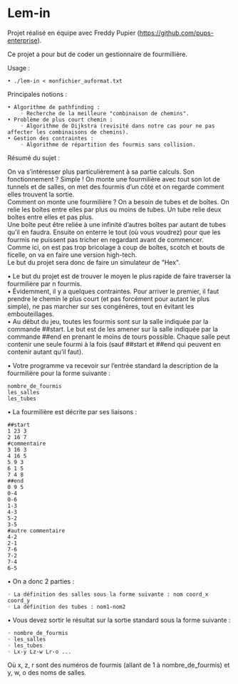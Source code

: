 # Lem-in
Projet réalisé en équipe avec Freddy Pupier (https://github.com/pups-enterprise).

Ce projet a pour but de coder un gestionnaire de fourmillière.

Usage :

    • ./lem-in < monfichier_auformat.txt

Principales notions :

    • Algorithme de pathfinding :
        ◦ Recherche de la meilleure "combinaison de chemins".
    • Problème de plus court chemin :
        ◦ Algorithme de Dijkstra (revisité dans notre cas pour ne pas affecter les combinaisons de chemins).
    • Gestion des contraintes :
        ◦ Algorithme de répartition des fourmis sans collision. 
    
Résumé du sujet :

On va s’intéresser plus particulièrement à sa partie calculs. Son fonctionnement ?
Simple ! On monte une fourmilière avec tout son lot de tunnels et de salles, on met des
fourmis d’un côté et on regarde comment elles trouvent la sortie.\
Comment on monte une fourmilière ? On a besoin de tubes et de boîtes.
On relie les boîtes entre elles par plus ou moins de tubes. Un tube relie deux boîtes entre
elles et pas plus.\
Une boîte peut être reliée à une infinité d’autres boîtes par autant de tubes qu’il en faudra.
Ensuite on enterre le tout (où vous voudrez) pour que les fourmis ne puissent pas tricher
en regardant avant de commencer.\
Comme ici, on est pas trop bricolage à coup de boîtes, scotch et bouts de ficelle, on va
en faire une version high-tech.\
Le but du projet sera donc de faire un simulateur de "Hex".

• Le but du projet est de trouver le moyen le plus rapide de faire traverser la fourmilière
par n fourmis.\
• Évidemment, il y a quelques contraintes. Pour arriver le premier, il faut prendre le
chemin le plus court (et pas forcément pour autant le plus simple), ne pas marcher
sur ses congénères, tout en évitant les embouteillages.\
• Au début du jeu, toutes les fourmis sont sur la salle indiquée par la commande
##start. Le but est de les amener sur la salle indiquée par la commande ##end en
prenant le moins de tours possible. Chaque salle peut contenir une seule fourmi à
la fois (sauf ##start et ##end qui peuvent en contenir autant qu’il faut).

• Votre programme va recevoir sur l’entrée standard la description de la fourmilière
pour la forme suivante :

    nombre_de_fourmis
    les_salles
    les_tubes

• La fourmilière est décrite par ses liaisons :

    ##start
    1 23 3
    2 16 7
    #commentaire
    3 16 3
    4 16 5
    5 9 3
    6 1 5
    7 4 8
    ##end
    0 9 5
    0-4
    0-6
    1-3
    4-3
    5-2
    3-5
    #autre commentaire
    4-2
    2-1
    7-6
    7-2
    7-4
    6-5

• On a donc 2 parties :

    ◦ La définition des salles sous la forme suivante : nom coord_x coord_y
    ◦ La définition des tubes : nom1-nom2
    
• Vous devez sortir le résultat sur la sortie standard sous la forme suivante :

    ◦ nombre_de_fourmis
    ◦ les_salles
    ◦ les_tubes
    ◦ Lx-y Lz-w Lr-o ...

Où x, z, r sont des numéros de fourmis (allant de 1 à nombre_de_fourmis) et
y, w, o des noms de salles.
